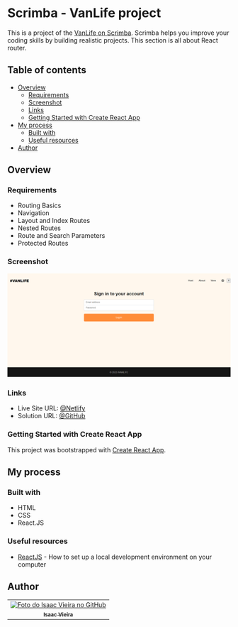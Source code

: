 # Scrimba - VanLife project

This is a project of the [VanLife on Scrimba](https://scrimba.com/learn/frontend). Scrimba helps you improve your coding skills by building realistic projects. This section is all about React router.

## Table of contents

- [Overview](#overview)
  - [Requirements](#requirements)
  - [Screenshot](#screenshot)
  - [Links](#links)
  - [Getting Started with Create React App](#getting-started-with-create-react-app)
- [My process](#my-process)
  - [Built with](#built-with)  
  - [Useful resources](#useful-resources)
- [Author](#author)

## Overview

### Requirements

- Routing Basics
- Navigation
- Layout and Index Routes
- Nested Routes
- Route and Search Parameters
- Protected Routes
  
  


### Screenshot

![screenshot](/assets/images/screenshoot.png)

### Links

- Live Site URL: [@Netlify](https://vanlifey.netlify.app/)
- Solution URL: [@GitHub](https://github.com/Isaacvf-dev/vanlife-react-router)

### Getting Started with Create React App

This project was bootstrapped with [Create React App](https://github.com/facebook/create-react-app).

## My process

### Built with

- HTML
- CSS 
- React.JS

  



### Useful resources

- [ReactJS](https://reactjs.org/tutorial/tutorial.html) - How to set up a local development environment on your computer
  


## Author

<table>
  <tr>    
    <td align="center">
      <a href="https://github.com/Isaacvf-dev">
        <img src="https://avatars.githubusercontent.com/u/123469000?v=4" width="100px;" alt="Foto do Isaac Vieira no GitHub"/><br>
        <sub>
          <b>Isaac Vieira</b>
        </sub>
      </a>
    </td>
  </tr>
</table>
